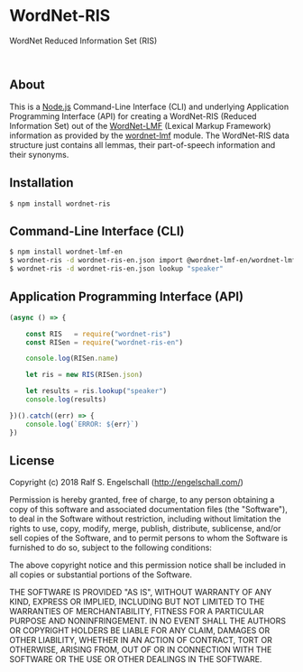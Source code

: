
WordNet-RIS
===========

WordNet Reduced Information Set (RIS)

<p/>
<img src="https://nodei.co/npm/wordnet-ris.png?downloads=true&stars=true" alt=""/>

<p/>
<img src="https://david-dm.org/rse/wordnet-ris.png" alt=""/>

About
-----

This is a [Node.js](https://nodejs.org) Command-Line Interface
(CLI) and underlying Application Programming Interface (API)
for creating a WordNet-RIS (Reduced Information Set) out of the
[WordNet-LMF](https://github.com/globalwordnet/schemas) (Lexical Markup Framework) information as
provided by the [wordnet-lmf](https://npmjs.com/wordnet-lmf) module.
The WordNet-RIS data structure just contains all lemmas,
their part-of-speech information and their synonyms.

Installation
------------

```shell
$ npm install wordnet-ris
```

Command-Line Interface (CLI)
----------------------------

```sh
$ npm install wordnet-lmf-en
$ wordnet-ris -d wordnet-ris-en.json import @wordnet-lmf-en/wordnet-lmf-en.db
$ wordnet-ris -d wordnet-ris-en.json lookup "speaker"
```

Application Programming Interface (API)
---------------------------------------

```js
(async () => {

    const RIS   = require("wordnet-ris")
    const RISen = require("wordnet-ris-en")

    console.log(RISen.name)

    let ris = new RIS(RISen.json)

    let results = ris.lookup("speaker")
    console.log(results)

})().catch((err) => {
    console.log(`ERROR: ${err}`)
})
```

License
-------

Copyright (c) 2018 Ralf S. Engelschall (http://engelschall.com/)

Permission is hereby granted, free of charge, to any person obtaining
a copy of this software and associated documentation files (the
"Software"), to deal in the Software without restriction, including
without limitation the rights to use, copy, modify, merge, publish,
distribute, sublicense, and/or sell copies of the Software, and to
permit persons to whom the Software is furnished to do so, subject to
the following conditions:

The above copyright notice and this permission notice shall be included
in all copies or substantial portions of the Software.

THE SOFTWARE IS PROVIDED "AS IS", WITHOUT WARRANTY OF ANY KIND,
EXPRESS OR IMPLIED, INCLUDING BUT NOT LIMITED TO THE WARRANTIES OF
MERCHANTABILITY, FITNESS FOR A PARTICULAR PURPOSE AND NONINFRINGEMENT.
IN NO EVENT SHALL THE AUTHORS OR COPYRIGHT HOLDERS BE LIABLE FOR ANY
CLAIM, DAMAGES OR OTHER LIABILITY, WHETHER IN AN ACTION OF CONTRACT,
TORT OR OTHERWISE, ARISING FROM, OUT OF OR IN CONNECTION WITH THE
SOFTWARE OR THE USE OR OTHER DEALINGS IN THE SOFTWARE.

